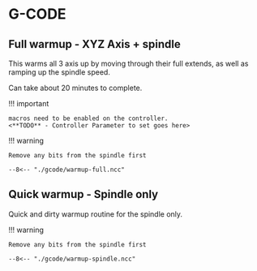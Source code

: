 # G-CODE

## Full warmup - XYZ Axis + spindle

This warms all 3 axis up by moving through their full extends, as well as ramping up the spindle speed.

Can take about 20 minutes to complete.

!!! important

    macros need to be enabled on the controller. 
    <**TODO** - Controller Parameter to set goes here>

!!! warning 

    Remove any bits from the spindle first

```gcode
--8<-- "./gcode/warmup-full.ncc"
```

## Quick warmup - Spindle only

Quick and dirty warmup routine for the spindle only.

!!! warning 

    Remove any bits from the spindle first

```gcode
--8<-- "./gcode/warmup-spindle.ncc"
```
